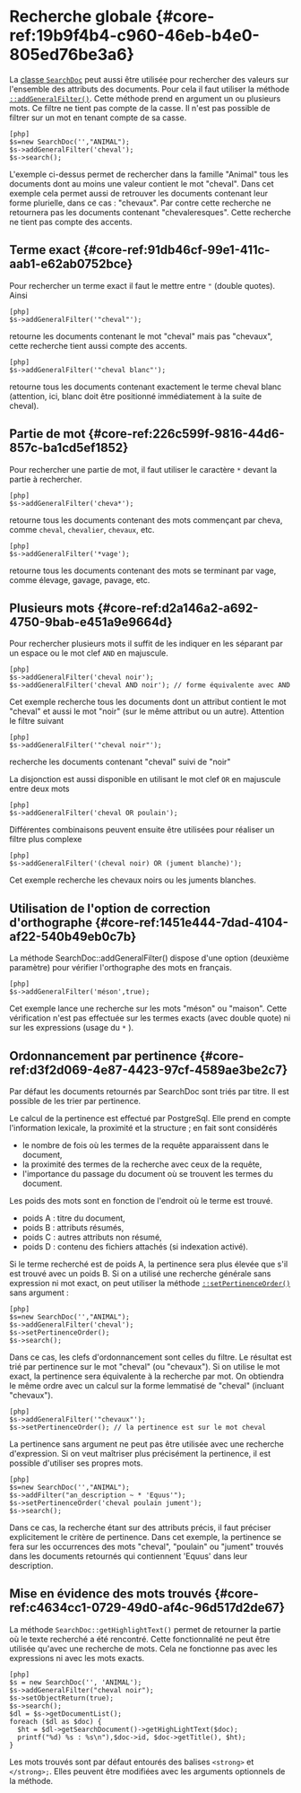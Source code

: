 # Recherche globale {#core-ref:19b9f4b4-c960-46eb-b4e0-805ed76be3a6}

La [classe `SearchDoc`][searchdoc] peut aussi être utilisée pour rechercher des
valeurs sur l'ensemble des attributs des documents. Pour cela il faut utiliser
la méthode [`::addGeneralFilter()`][addGeneralFilter]. Cette méthode prend en
argument un ou plusieurs mots. Ce filtre ne tient pas compte de la casse. Il
n'est pas possible de filtrer sur un mot en tenant compte de sa casse.

    [php]
    $s=new SearchDoc('',"ANIMAL");
    $s->addGeneralFilter('cheval'); 
    $s->search();

L'exemple ci-dessus permet de rechercher dans la famille "Animal" tous les
documents dont au moins une valeur contient le mot "cheval". Dans cet exemple
cela permet aussi de retrouver les documents contenant leur forme plurielle,
dans ce cas : "chevaux". Par contre cette recherche ne retournera pas les
documents contenant "chevaleresques". Cette recherche ne tient pas compte des
accents.

## Terme exact {#core-ref:91db46cf-99e1-411c-aab1-e62ab0752bce}

Pour rechercher un terme exact il faut le mettre entre `"` (double quotes). Ainsi

    [php]
    $s->addGeneralFilter('"cheval"'); 

retourne les documents contenant le mot "cheval" mais pas "chevaux", cette
recherche tient aussi compte des accents.

    [php]
    $s->addGeneralFilter('"cheval blanc"'); 

retourne tous les documents contenant exactement le terme cheval blanc
(attention, ici, blanc doit être positionné immédiatement à la suite de cheval).

## Partie de mot {#core-ref:226c599f-9816-44d6-857c-ba1cd5ef1852}

Pour rechercher une partie de mot, il faut utiliser le caractère `*` devant la
partie à rechercher.

    [php]
    $s->addGeneralFilter('cheva*'); 

retourne tous les documents contenant des mots commençant par cheva, comme
`cheval`, `chevalier`, `chevaux`, etc.

    [php]
    $s->addGeneralFilter('*vage');

retourne tous les documents contenant des mots se terminant par vage, comme
élevage, gavage, pavage, etc.

## Plusieurs mots {#core-ref:d2a146a2-a692-4750-9bab-e451a9e9664d}

Pour rechercher plusieurs mots il suffit de les indiquer en les séparant par un
espace ou le mot clef `AND` en majuscule.

    [php]
    $s->addGeneralFilter('cheval noir'); 
    $s->addGeneralFilter('cheval AND noir'); // forme équivalente avec AND

Cet exemple recherche tous les documents dont un attribut contient le mot
"cheval" et aussi le mot "noir" (sur le même attribut ou un autre). Attention le
filtre suivant

    [php]
    $s->addGeneralFilter('"cheval noir"');

recherche les documents contenant "cheval" suivi de "noir" 

La disjonction est aussi disponible en utilisant le mot clef `OR` en majuscule
entre deux mots

    [php]
    $s->addGeneralFilter('cheval OR poulain');

Différentes combinaisons peuvent ensuite être utilisées pour réaliser un filtre
plus complexe

    [php]
    $s->addGeneralFilter('(cheval noir) OR (jument blanche)');

Cet exemple recherche les chevaux noirs ou les juments blanches.

## Utilisation de l'option de correction d'orthographe {#core-ref:1451e444-7dad-4104-af22-540b49eb0c7b}

La méthode SearchDoc::addGeneralFilter() dispose d'une option (deuxième
paramètre) pour vérifier l'orthographe des mots en  français.

    [php]
    $s->addGeneralFilter('méson',true);

Cet exemple lance une recherche sur les mots "méson" ou "maison". Cette
vérification n'est pas effectuée sur les termes exacts (avec double quote) ni
sur les expressions (usage du `*` ). 

## Ordonnancement par pertinence {#core-ref:d3f2d069-4e87-4423-97cf-4589ae3be2c7}

Par défaut les documents retournés par SearchDoc sont triés par titre. Il est
possible de les trier par pertinence. 

Le calcul de la pertinence est effectué par PostgreSql. Elle prend en compte
l'information lexicale, la proximité et la structure ; en fait sont considérés

*   le nombre de fois où les termes de la requête apparaissent dans le
    document,
*   la proximité des termes de la recherche avec ceux de la requête,
*   l'importance du passage du document où se trouvent les termes du document.

Les poids des mots sont en fonction de l'endroit où le terme est trouvé.

*   poids A : titre du document,
*   poids B : attributs résumés,
*   poids C : autres attributs non résumé,
*   poids D : contenu des fichiers attachés (si indexation activé).

Si le terme recherché est de poids A, la pertinence sera plus élevée que s'il
est trouvé avec un poids B. Si on a utilisé une recherche générale sans
expression ni mot exact, on peut utiliser la méthode
[`::setPertinenceOrder()`][setPertinenceOrder] sans argument :

    [php]
    $s=new SearchDoc('',"ANIMAL");
    $s->addGeneralFilter('cheval'); 
    $s->setPertinenceOrder();
    $s->search();

Dans ce cas, les clefs d'ordonnancement sont celles du filtre. Le résultat est
trié par pertinence sur le mot "cheval" (ou "chevaux"). Si on utilise le mot
exact, la pertinence sera équivalente à la recherche par mot. On obtiendra le
même ordre  avec un calcul sur la forme lemmatisé de "cheval" (incluant
"chevaux").

    [php]
    $s->addGeneralFilter('"chevaux"'); 
    $s->setPertinenceOrder(); // la pertinence est sur le mot cheval

La pertinence sans argument ne peut pas être utilisée avec une recherche
d'expression. Si on veut maîtriser plus précisément la pertinence, il est
possible d'utiliser ses propres mots.

    [php]
    $s=new SearchDoc('',"ANIMAL");
    $s->addFilter("an_description ~ * 'Equus'"); 
    $s->setPertinenceOrder('cheval poulain jument');
    $s->search();

Dans ce cas, la recherche étant sur des attributs précis, il faut préciser
explicitement le critère de pertinence. Dans cet exemple, la pertinence se fera
sur les occurrences des mots "cheval", "poulain" ou "jument" trouvés dans les
documents retournés qui contiennent 'Equus' dans leur description.

## Mise en évidence des mots trouvés {#core-ref:c4634cc1-0729-49d0-af4c-96d517d2de67}

La méthode `SearchDoc::getHighlightText()` permet de retourner la partie où le
texte recherché a été rencontré. Cette fonctionnalité ne peut être utilisée
qu'avec une recherche de mots. Cela ne fonctionne pas avec les expressions ni
avec les mots exacts.

    [php]
    $s = new SearchDoc('', 'ANIMAL');
    $s->addGeneralFilter("cheval noir");
    $s->setObjectReturn(true);
    $s->search();
    $dl = $s->getDocumentList();
    foreach ($dl as $doc) {
      $ht = $dl->getSearchDocument()->getHighLightText($doc);
      printf("%d) %s : %s\n"),$doc->id, $doc->getTitle(), $ht);
    }

Les mots trouvés sont par défaut entourés des balises `<strong>` et
`</strong>;`. Elles peuvent être modifiées avec les arguments optionnels de
la méthode.

<!-- link -->
[searchdoc]:          #core-ref:a5216d5c-4e0f-4e3c-9553-7cbfda6b3255
[setPertinenceOrder]: #core-ref:287db32e-abb9-4ea3-a692-3dfded873b48
[addGeneralFilter]:   #core-ref:453cff11-09d9-4607-ab81-7acd36e99750